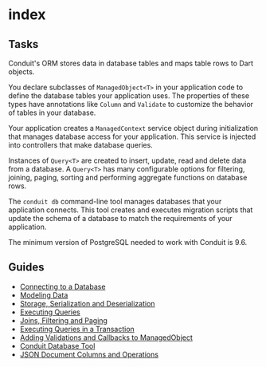 # index

## Tasks

Conduit's ORM stores data in database tables and maps table rows to Dart objects.

You declare subclasses of `ManagedObject<T>` in your application code to define the database tables your application uses. The properties of these types have annotations like `Column` and `Validate` to customize the behavior of tables in your database.

Your application creates a `ManagedContext` service object during initialization that manages database access for your application. This service is injected into controllers that make database queries.

Instances of `Query<T>` are created to insert, update, read and delete data from a database. A `Query<T>` has many configurable options for filtering, joining, paging, sorting and performing aggregate functions on database rows.

The `conduit db` command-line tool manages databases that your application connects. This tool creates and executes migration scripts that update the schema of a database to match the requirements of your application.

The minimum version of PostgreSQL needed to work with Conduit is 9.6.

## Guides

* [Connecting to a Database](connecting.md)
* [Modeling Data](modeling_data.md)
* [Storage, Serialization and Deserialization](serialization.md)
* [Executing Queries](executing_queries.md)
* [Joins, Filtering and Paging](advanced_queries.md)
* [Executing Queries in a Transaction](transactions.md)
* [Adding Validations and Callbacks to ManagedObject](validations.md)
* [Conduit Database Tool](db_tools.md)
* [JSON Document Columns and Operations](json_columns.md)

